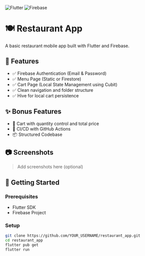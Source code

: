 ![Flutter](https://img.shields.io/badge/Flutter-3.16-blue)
![Firebase](https://img.shields.io/badge/Firebase-Enabled-yellow)

# 🍽️ Restaurant App

A basic restaurant mobile app built with Flutter and Firebase.

## 🔧 Features

- ✅ Firebase Authentication (Email & Password)
- ✅ Menu Page (Static or Firestore)
- ✅ Cart Page (Local State Management using Cubit)
- ✅ Clean navigation and folder structure
- ✅ Hive for local cart persistence

## ✨ Bonus Features

- 🛒 Cart with quantity control and total price
- 🔄 CI/CD with GitHub Actions
- 📦 Structured Codebase

## 📷 Screenshots

> Add screenshots here (optional)

## 🚀 Getting Started

### Prerequisites

- Flutter SDK
- Firebase Project

### Setup

```bash
git clone https://github.com/YOUR_USERNAME/restaurant_app.git
cd restaurant_app
flutter pub get
flutter run

